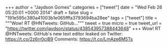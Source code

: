 
+++
author = "Jaydson Gomes"
categories = ["tweet"]
date = "Wed Feb 26 05:20:01 +0000 2014"
draft = false
slug = "191e595c380a41003b1e065fffa3793694ba28ee"
tags = ["tweet"]
title = """Wow! RT @HNTweets: GitHub..."""
tweet = true
micro = true
tweet_url = "https://twitter.com/jaydson/status/438543957388443648"
+++
Wow! RT @HNTweets: GitHub's new text editor leaked on Twitter: https://t.co/2z6rr0cjB9 Comments: https://t.co/LmAze6M5Ts
